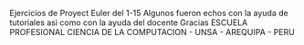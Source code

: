 Ejercicios de Proyect Euler del 1-15
Algunos fueron echos con la ayuda de tutoriales asi como con la ayuda del docente
Gracias
ESCUELA PROFESIONAL CIENCIA DE LA COMPUTACION - UNSA - AREQUIPA - PERU
